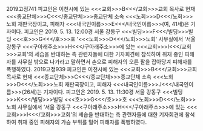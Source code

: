 2019고정741
피고인은 이천시에 있는 <<<교회>>>B<<</교회>>>교회 목사로 현재 <<<종교단체>>>C<<</종교단체>>>종교단체 소속 <<<노회>>>D<<</노회>>>노회 재판국장이고, 피해자 <<<내국인이름>>>E<<</내국인이름>>>(여, 41세)은 기자이다.
피고인은 2019. 5. 13. 12:00경 서울 강동구 <<<빌딩>>>F<<</빌딩>>>빌딩 <<<호>>>G<<</호>>>호 '<<<노회>>>D<<</노회>>>노회' 사무실에서 ‘서울 강동구 <<<구아래주소>>>H<<</구아래주소>>>에 있는 <<<교회>>>I<<</교회>>>교회'의 세습을 반대하는 측 관련자들에 대한 기자회견에 참석하여 취재 중인 피해자를 사무실 밖으로 나가라고 말하면서 손으로 피해자의 오른 팔을 잡아당겨 피해자를 폭행하였다.
2019고정939
피고인은 이천시에 있는 <<<교회>>>B<<</교회>>>교회 목사로 현재 <<<종교단체>>>C<<</종교단체>>>종교단체 소속 <<<노회>>>D<<</노회>>>노회 재판국장이고, 피해자 <<<내국인이름>>>J<<</내국인이름>>>(26세)는 기자이다.
피고인은 2019. 5. 13. 11:30경 서울 강동구 <<<빌딩>>>K<<</빌딩>>>빌딩 <<<호>>>G<<</호>>>호 <<<노회>>>D<<</노회>>>노회 사무실에서 ‘서울 강동구 <<<구아래주소>>>H<<</구아래주소>>>에 있는 <<<교회>>>I<<</교회>>>교회'의 세습을 반대하는 측 관련자들에 대한 기자회견에 참석하여 취재 중인 피해자의 가슴 부위를 밀어 피해자를 폭행하였다.
